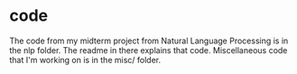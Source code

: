 code
====

The code from my midterm project from Natural Language Processing is in the nlp folder. 
The readme in there explains that code.
Miscellaneous code that I'm working on is in the misc/ folder.
